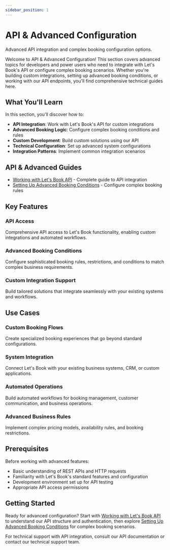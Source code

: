 ```yaml
---
sidebar_position: 1
---
```


# API & Advanced Configuration

Advanced API integration and complex booking configuration options.

Welcome to API & Advanced Configuration! This section covers advanced topics for developers and power users who need to integrate with Let's Book's API or configure complex booking scenarios. Whether you're building custom integrations, setting up advanced booking conditions, or working with our API endpoints, you'll find comprehensive technical guides here.

## What You'll Learn

In this section, you'll discover how to:

- **API Integration**: Work with Let's Book's API for custom integrations
- **Advanced Booking Logic**: Configure complex booking conditions and rules
- **Custom Development**: Build custom solutions using our API
- **Technical Configuration**: Set up advanced system configurations
- **Integration Patterns**: Implement common integration scenarios

## API & Advanced Guides

- [Working with Let's Book API](./working-with-lets-book-api.md) - Complete guide to API integration
- [Setting Up Advanced Booking Conditions](./setting-up-advanced-booking-conditions.md) - Configure complex booking rules

## Key Features

### API Access
Comprehensive API access to Let's Book functionality, enabling custom integrations and automated workflows.

### Advanced Booking Conditions
Configure sophisticated booking rules, restrictions, and conditions to match complex business requirements.

### Custom Integration Support
Build tailored solutions that integrate seamlessly with your existing systems and workflows.

## Use Cases

### Custom Booking Flows
Create specialized booking experiences that go beyond standard configurations.

### System Integration
Connect Let's Book with your existing business systems, CRM, or custom applications.

### Automated Operations
Build automated workflows for booking management, customer communication, and business operations.

### Advanced Business Rules
Implement complex pricing models, availability rules, and booking restrictions.

## Prerequisites

Before working with advanced features:

- Basic understanding of REST APIs and HTTP requests
- Familiarity with Let's Book's standard features and configuration
- Development environment set up for API testing
- Appropriate API access permissions

## Getting Started

Ready for advanced configuration? Start with [Working with Let's Book API](./working-with-lets-book-api.md) to understand our API structure and authentication, then explore [Setting Up Advanced Booking Conditions](./setting-up-advanced-booking-conditions.md) for complex booking scenarios.

For technical support with API integration, consult our API documentation or contact our technical support team.
